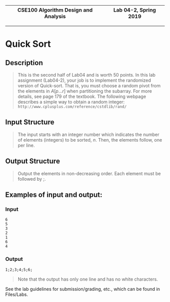 | CSE100 Algorithm Design and Analysis | Lab 04-2, Spring 2019 |
| -- | -- |

---

# Quick Sort

## Description

> This is the second half of Lab04 and is worth 50 points. In this lab assignment (Lab04-2), your job is to implement the randomized version of Quick-sort. That is, you must choose a random pivot from the elements in $A[p...r]$ when partitioning the subarray. For more details, see page 179 of the textbook. The following webpage describes a simple way to obtain a random integer: `http://www.cplusplus.com/reference/cstdlib/rand/`

## Input Structure

> The input starts with an integer number which indicates the number of elements (integers) to be sorted, $n$. Then, the elements follow, one per line.

## Output Structure

> Output the elements in non-decreasing order. Each element must be followed by ;.

## Examples of input and output:

### Input

```
6
5
3
2
1
6
4
```

### Output

`1;2;3;4;5;6;`

> Note that the output has only one line and has no white characters.

See the lab guidelines for submission/grading, etc., which can be found in Files/Labs.
